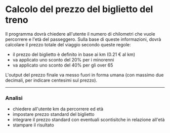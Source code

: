 # Calcolo del prezzo del biglietto del treno


Il programma dovrà chiedere all'utente il numero di chilometri che vuole percorrere e l'età del passeggero.
Sulla base di queste informazioni, dovrà calcolare il prezzo totale del viaggio secondo queste regole:

- il prezzo del biglietto è definito in base ai km (0.21 € al km)
- va applicato uno sconto del 20% per i minorenni
- va applicato uno sconto del 40% per gli over 65

L'output del prezzo finale va messo fuori in forma umana (con massimo due decimali, per indicare centesimi sul prezzo).

---

### Analisi

 - chiedere all'utente km da percorrere ed età
 - impostare prezzo standard del biglietto
 - integrare il prezzo standard con eventuali scontisitche in relazione all'età
 - stampare il risultato